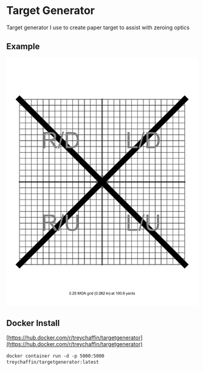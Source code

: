 # Target Generator

Target generator I use to create paper target to assist with zeroing optics

## Example

![100yards_0-25moa.pn](./img/100yards_0-25moa.png)

## Docker Install

[https://hub.docker.com/r/treychaffin/targetgenerator](https://hub.docker.com/r/treychaffin/targetgenerator)

    docker container run -d -p 5000:5000 treychaffin/targetgenerator:latest
